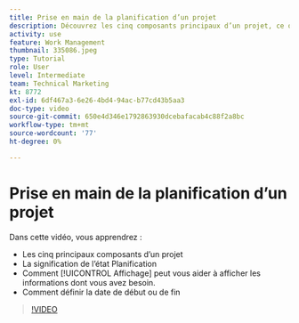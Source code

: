 ```yaml
---
title: Prise en main de la planification d’un projet
description: Découvrez les cinq composants principaux d’un projet, ce que signifie l’état, comment une [!UICONTROL Affichage] peut vous aider à afficher les informations pertinentes et à définir la date de début ou d’échéance.
activity: use
feature: Work Management
thumbnail: 335086.jpeg
type: Tutorial
role: User
level: Intermediate
team: Technical Marketing
kt: 8772
exl-id: 6df467a3-6e26-4bd4-94ac-b77cd43b5aa3
doc-type: video
source-git-commit: 650e4d346e1792863930dcebafacab4c88f2a8bc
workflow-type: tm+mt
source-wordcount: '77'
ht-degree: 0%

---
```


# Prise en main de la planification d’un projet

Dans cette vidéo, vous apprendrez :

* Les cinq principaux composants d’un projet
* La signification de l’état Planification
* Comment [!UICONTROL Affichage] peut vous aider à afficher les informations dont vous avez besoin.
* Comment définir la date de début ou de fin

>[!VIDEO](https://video.tv.adobe.com/v/335086/?quality=12&learn=on)
